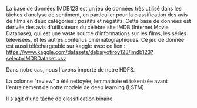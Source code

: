 La base de données IMDB123 est un jeu de données très utilisé dans les tâches d’analyse de sentiment, 
en particulier pour la classification des avis de films en deux catégories : positifs et négatifs. 
Cette base de données est dérivée des avis d'utilisateurs du célèbre site IMDB (Internet Movie Database), 
qui est une vaste source d'informations sur les films, les séries télévisées, et les autres contenus cinématographiques.
Ce jeu de donnée est aussi téléchargeable sur kaggle avec ce lien : https://www.kaggle.com/datasets/debajyotiroy123/imdb123?select=IMDBDataset.csv

Dans notre cas, nous l'avons importé de notre HDFS.

La colonne "review" a été nettoyée, lemmatisée et tokenizée avant l'entrainement de notre modèle de deep learning (LSTM). 

Il s'agit d'une tâche de classification binaire.
